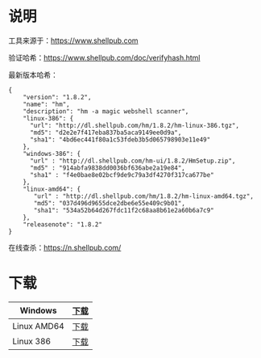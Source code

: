 # 说明

工具来源于：https://www.shellpub.com

验证哈希：https://www.shellpub.com/doc/verifyhash.html

最新版本哈希：

```
{
    "version": "1.8.2",
    "name": "hm",
    "description": "hm -a magic webshell scanner",
    "linux-386": {
      "url": "http://dl.shellpub.com/hm/1.8.2/hm-linux-386.tgz",
      "md5": "d2e2e7f417eba837ba5aca9149ee0d9a",
      "sha1": "4bd6ec441f80a1c53fdeb3b5d065798903e11e49"
    },
    "windows-386": {
      "url" : "http://dl.shellpub.com/hm-ui/1.8.2/HmSetup.zip",
      "md5" : "914abfa9838dd0036bf636abe2a19e84",
      "sha1" : "f4e0bae8e02bcf9de9c79a3df4270f317ca677be"
    },
    "linux-amd64": {
       "url" : "http://dl.shellpub.com/hm/1.8.2/hm-linux-amd64.tgz",
       "md5": "037d496d9655dce2dbe6e55e409c9b01",
       "sha1": "534a52b64d267fdc11f2c68aa8b61e2a60b6a7c9"
    },
    "releasenote": "1.8.2"
}
```

在线查杀：https://n.shellpub.com/

# 下载

| Windows     | [下载](https://github.com/TTL-Team/TTL-Tools/blob/main/Web/Scan_Tools/SHELLPUB/HmSetup.zip) |
| ----------- | ------------------------------------------------------------ |
| Linux AMD64 | [下载](https://github.com/TTL-Team/TTL-Tools/blob/main/Web/Scan_Tools/SHELLPUB/hm-linux-amd64.tgz) |
| Linux 386   | [下载](https://github.com/TTL-Team/TTL-Tools/blob/main/Web/Scan_Tools/SHELLPUB/hm-linux-386.tgz) |

